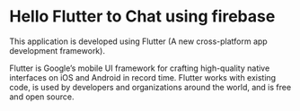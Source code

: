 # Hello Flutter to Chat using firebase

This application is developed using Flutter (A new cross-platform app development framework).



Flutter is Google’s mobile UI framework for crafting high-quality native interfaces on iOS and Android in record time. Flutter works with existing code, is used by developers and organizations around the world, and is free and open source.

